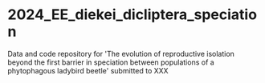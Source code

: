 # 2024_EE_diekei_dicliptera_speciation
Data and code repository for 'The evolution of reproductive isolation beyond the first barrier in speciation between populations of a phytophagous ladybird beetle' submitted to XXX
